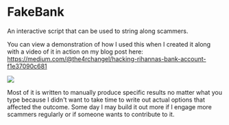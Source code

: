 # FakeBank
An interactive script that can be used to string along scammers.

You can view a demonstration of how I used this when I created it along with a video of it in action on my blog post here:
https://medium.com/@the4rchangel/hacking-rihannas-bank-account-f1e37090c681

![](https://i.imgur.com/vCLBIrQ.png)

Most of it is written to manually produce specific results no matter what you type because I didn't want to take time to write out actual options that affected the outcome. Some day I may build it out more if I engage more scammers regularly or if someone wants to contribute to it. 
